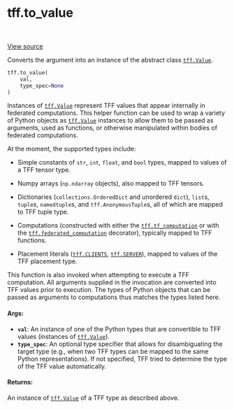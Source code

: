 <div itemscope itemtype="http://developers.google.com/ReferenceObject">
<meta itemprop="name" content="tff.to_value" />
<meta itemprop="path" content="Stable" />
</div>

# tff.to_value

<table class="tfo-notebook-buttons tfo-api" align="left">
</table>

<a target="_blank" href="http://github.com/tensorflow/federated/tree/master/tensorflow_federated/python/core/api/values.py">View
source</a>

Converts the argument into an instance of the abstract class
<a href="../tff/Value.md"><code>tff.Value</code></a>.

```python
tff.to_value(
    val,
    type_spec=None
)
```

<!-- Placeholder for "Used in" -->

Instances of <a href="../tff/Value.md"><code>tff.Value</code></a> represent TFF
values that appear internally in federated computations. This helper function
can be used to wrap a variety of Python objects as
<a href="../tff/Value.md"><code>tff.Value</code></a> instances to allow them to
be passed as arguments, used as functions, or otherwise manipulated within
bodies of federated computations.

At the moment, the supported types include:

*   Simple constants of `str`, `int`, `float`, and `bool` types, mapped to
    values of a TFF tensor type.

*   Numpy arrays (`np.ndarray` objects), also mapped to TFF tensors.

*   Dictionaries (`collections.OrderedDict` and unordered `dict`), `list`s,
    `tuple`s, `namedtuple`s, and `tff.AnonymousTuple`s, all of which are mapped
    to TFF tuple type.

*   Computations (constructed with either the
    <a href="../tff/tf_computation.md"><code>tff.tf_computation</code></a> or
    with the
    <a href="../tff/federated_computation.md"><code>tff.federated_computation</code></a>
    decorator), typically mapped to TFF functions.

*   Placement literals
    (<a href="../tff.md#CLIENTS"><code>tff.CLIENTS</code></a>,
    <a href="../tff.md#SERVER"><code>tff.SERVER</code></a>), mapped to values of
    the TFF placement type.

This function is also invoked when attempting to execute a TFF computation. All
arguments supplied in the invocation are converted into TFF values prior to
execution. The types of Python objects that can be passed as arguments to
computations thus matches the types listed here.

#### Args:

*   <b>`val`</b>: An instance of one of the Python types that are convertible to
    TFF values (instances of
    <a href="../tff/Value.md"><code>tff.Value</code></a>).
*   <b>`type_spec`</b>: An optional type specifier that allows for
    disambiguating the target type (e.g., when two TFF types can be mapped to
    the same Python representations). If not specified, TFF tried to determine
    the type of the TFF value automatically.

#### Returns:

An instance of <a href="../tff/Value.md"><code>tff.Value</code></a> of a TFF
type as described above.
